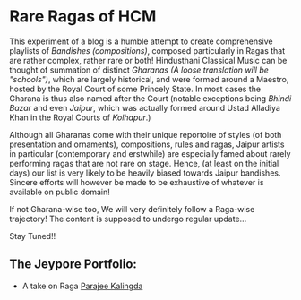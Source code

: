 # Rare Ragas of HCM 

This experiment of a blog is a humble attempt to create comprehensive playlists of _Bandishes (compositions)_, composed particularly in Ragas that are rather complex, rather rare or both! Hindusthani Classical Music can be thought of summation of distinct _Gharanas (A loose translation will be "schools")_, which are largely historical, and were formed around a Maestro, hosted by the Royal Court of some Princely State. In most cases the Gharana is thus also named after the Court (notable exceptions being _Bhindi Bazar_ and even _Jaipur_, which was actually formed around Ustad Alladiya Khan in the Royal Courts of _Kolhapur_.) 

Although all Gharanas come with their unique reportoire of styles (of both presentation and ornaments), compositions, rules and ragas, Jaipur artists in particular (contemporary and erstwhile) are especially famed about rarely performing ragas that are not rare on stage. Hence, (at least on the initial days) our list is very likely to be heavily biased towards Jaipur bandishes. Sincere efforts will however be made to be exhaustive of whatever is available on public domain! 


If not Gharana-wise too, We will very definitely follow a Raga-wise trajectory! The content is supposed to undergo regular update...

Stay Tuned!!

## The Jeypore Portfolio:

* A take on Raga [Parajee Kalingda](https://sagnikiiser.github.io/HCM/Parjee%20Kalingda/)
